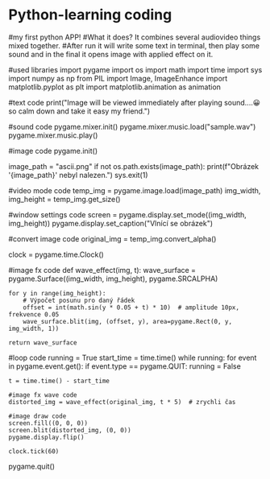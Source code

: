 # Python-learning coding

#my first python APP!
#What it does? It combines several audiovideo things mixed together. 
#After run it will write some text in terminal, then play some sound and in the final it opens image with applied effect on it.

#used libraries
import pygame
import os
import math
import time
import sys
import numpy as np
from PIL import Image, ImageEnhance
import matplotlib.pyplot as plt
import matplotlib.animation as animation

#text code
print("Image will be viewed immediately after playing sound....😀 so calm down and take it easy my friend.")

#sound code
pygame.mixer.init()
pygame.mixer.music.load("sample.wav")
pygame.mixer.music.play()

#image code
pygame.init()

image_path = "ascii.png"
if not os.path.exists(image_path):
    print(f"Obrázek '{image_path}' nebyl nalezen.")
    sys.exit(1)

#video mode code
temp_img = pygame.image.load(image_path)
img_width, img_height = temp_img.get_size()

#window settings code
screen = pygame.display.set_mode((img_width, img_height))
pygame.display.set_caption("Vlnící se obrázek")

#convert image code
original_img = temp_img.convert_alpha()

clock = pygame.time.Clock()

#image fx code
def wave_effect(img, t):
    wave_surface = pygame.Surface((img_width, img_height), pygame.SRCALPHA)

    for y in range(img_height):
        # Výpočet posunu pro daný řádek
        offset = int(math.sin(y * 0.05 + t) * 10)  # amplitude 10px, frekvence 0.05
        wave_surface.blit(img, (offset, y), area=pygame.Rect(0, y, img_width, 1))

    return wave_surface

#loop code
running = True
start_time = time.time()
while running:
    for event in pygame.event.get():
        if event.type == pygame.QUIT:
            running = False

    t = time.time() - start_time

    #image fx wave code
    distorted_img = wave_effect(original_img, t * 5)  # zrychli čas

    #image draw code
    screen.fill((0, 0, 0))
    screen.blit(distorted_img, (0, 0))
    pygame.display.flip()

    clock.tick(60)

pygame.quit()
